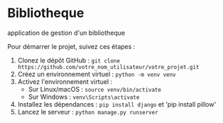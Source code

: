 # Bibliotheque
application de gestion d'un bibliotheque

Pour démarrer le projet, suivez ces étapes :

1. Clonez le dépôt GitHub : `git clone https://github.com/votre_nom_utilisateur/votre_projet.git`
2. Créez un environnement virtuel : `python -m venv venv`
3. Activez l'environnement virtuel :
   - Sur Linux/macOS : `source venv/bin/activate`
   - Sur Windows : `venv\Scripts\activate`
4. Installez les dépendances : `pip install django` et 'pip install pillow'
5. Lancez le serveur : `python manage.py runserver`

